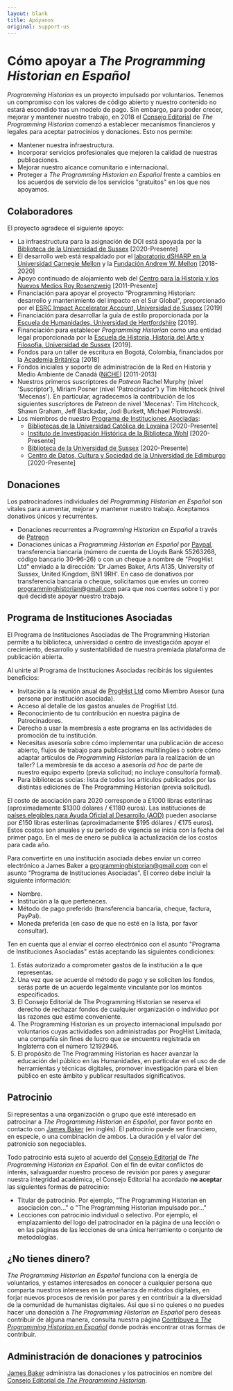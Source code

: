 ```yaml
---
layout: blank
title: Apóyanos
original: support-us
---
```


# Cómo apoyar a _The Programming Historian en Español_

*Programming Historian* es un proyecto impulsado por voluntarios. Tenemos un compromiso con los valores de código abierto y nuestro contenido no estará escondido tras un modelo de pago. Sin embargo, para poder crecer, mejorar y mantener nuestro trabajo, en 2018 el [Consejo Editorial](/es/equipo-de-proyecto) de *The Programming Historian* comenzó a establecer mecanismos financieros y legales para aceptar patrocinios y donaciones. Esto nos permite:

- Mantener nuestra infraestructura.
- Incorporar servicios profesionales que mejoren la calidad de nuestras publicaciones.
- Mejorar nuestro alcance comunitario e internacional.
- Proteger a *The Programming Historian en Español* frente a cambios en los acuerdos de servicio de los servicios "gratuitos" en los que nos apoyamos.

## Colaboradores
El proyecto agradece el siguiente apoyo:

- La infraestructura para la asignación de DOI está apoyada por la [Biblioteca de la Universidad de Sussex](https://www.sussex.ac.uk/library/) [2020-Presente]
- El desarrollo web está respaldado por el [laboratorio dSHARP en la Universidad Carnegie Mellon](http://dsharp.library.cmu.edu) y la [Fundación Andrew W. Mellon](https://mellon.org) [2018-2020]
- Apoyo continuado de alojamiento web del [Centro para la Historia y los Nuevos Medios Roy Rosenzweig](http://chnm.gmu.edu/) [2011-Presente]
- Financiación para apoyar el proyecto "Programming Historian: desarrollo y mantenimiento del impacto en el Sur Global", proporcionado por el [ESRC Impact Accelerator Account, Universidad de Sussex](http://www.sussex.ac.uk/staff/research/rqi/rqi_information_and_support/rqi_impact_funding/if-esrciaa/) [2019]
- Financiación para desarrollar la guía de estilo proporcionada por la [Escuela de Humanidades, Universidad de Hertfordshire](https://www.herts.ac.uk/study/schools-of-study/humanities) [2019].
- Financiación para establecer <em>Programming Historian</em> como una entidad legal proporcionada por la [Escuela de Historia, Historia del Arte y Filosofia, Universidad de Sussex](http://www.sussex.ac.uk/hahp/) [2019].
- Fondos para un taller de escritura en Bogotá, Colombia, financiados por la [Academia Británica](https://www.thebritishacademy.ac.uk) [2018]
- Fondos iniciales y soporte de administración de la Red en Historia y Medio Ambiente de Canadá ([NiCHE](http://niche-canada.org/)) [2011-2013]
- Nuestros primeros suscriptores de *Patreon* Rachel Murphy (nivel 'Suscriptor'), Miriam Posner (nivel 'Patrocinador') y Tim Hitchcock (nivel 'Mecenas'). En particular, agradecemos la contribución de los siguientes suscriptores de Patreon de nivel 'Mecenas': Tim Hitchcock, Shawn Graham, Jeff Blackadar, Jodi Burkett, Michael Piotrowski.
- Los miembros de nuestro [Programa de Instituciones Asociadas](es/apoyanos#programa-de-instituciones-asociadas):
  - [Bibliotecas de la Universidad Católica de Lovaina](https://bib.kuleuven.be/) [2020-Presente]
  - [Instituto de Investigación Histórica de la Biblioteca Wohl](https://www.history.ac.uk/library) [2020-Presente]
  - [Biblioteca de la Universidad de Sussex](https://www.sussex.ac.uk/library/) [2020-Presente]
  - [Centro de Datos, Cultura y Sociedad de la Universidad de Edimburgo](https://www.cdcs.ed.ac.uk/) [2020-Presente]

## Donaciones
Los patrocinadores individuales del _Programming Historian en Español_ son vitales para aumentar, mejorar y mantener nuestro trabajo. Aceptamos donativos únicos y recurrentes.  

- Donaciones recurrentes a _Programming Historian en Español_ a través de [Patreon](https://www.patreon.com/theprogramminghistorian)
- Donaciones únicas a _Programming Historian en Español_ por [Paypal](https://www.paypal.com/cgi-bin/webscr?cmd=_s-xclick&hosted_button_id=7BGHUZRVS4LYL&source=url), transferencia bancaria (número de cuenta de Lloyds Bank 55263268, código bancario 30-96-26) o con un cheque a nombre de "ProgHist Ltd" enviado a la dirección: 'Dr James Baker, Arts A135, University of Sussex, United Kingdom, BN1 9RH'. En caso de donativos por transferencia bancaria o cheque, solicitamos que envíes un correo <a href="mailto:programminghistorian@gmail.com">programminghistorian@gmail.com</a> para que nos cuentes sobre ti y por qué decidiste apoyar nuestro trabajo.

## Programa de Instituciones Asociadas

El Programa de Instituciones Asociadas de The Programming Historian permite a tu biblioteca, universidad o centro de investigación apoyar el crecimiento, desarrollo y sustentabilidad de nuestra premiada plataforma de publicación abierta.

Al unirte al Programa de Instituciones Asociadas recibirás los siguientes beneficios:

- Invitación a la reunión anual de [ProgHist Ltd](https://beta.companieshouse.gov.uk/company/12192946) como Miembro Asesor (una persona por institución asociada).
- Acceso al detalle de los gastos anuales de ProgHist Ltd.
- Reconocimiento de tu contribución en nuestra página de Patrocinadores.
- Derecho a usar la membresía a este programa en las actividades de promoción de tu institución.
- Necesitas asesoría sobre cómo implementar una publicación de acceso abierto, flujos de trabajo para publicaciones multilingües o sobre cómo adaptar artículos de _Programming Historian_ para la realización de un taller? La membresía te da acceso a asesoría _ad hoc_ de parte de nuestro equipo experto (previa solicitud; no incluye consultoría formal).
- Para bibliotecas socias: lista de todos los artículos publicados por las distintas ediciones de The Programming Historian (previa solicitud).

El costo de asociación para 2020 corresponde a £1000 libras esterlinas (aproximadamente $1300 dólares / €1180 euros). Las instituciones de [países elegibles para Ayuda Oficial al Desarrollo (AOD)](https://www.oecd.org/dac/financing-sustainable-development/development-finance-standards/DAC_List_ODA_Recipients2018to2020_flows_En.pdf) pueden asociarse por £150 libras esterlinas (aproximadamente $195 dólares / €175 euros). Estos costos son anuales y su período de vigencia se inicia con la fecha del primer pago. En el mes de enero se publica la actualización de los costos para cada año.

Para convertirte en una institución asociada debes enviar un correo electrónico a James Baker a <a href="mailto:programminghistorian@gmail.com">programminghistorian@gmail.com</a> con el asunto "Programa de Instituciones Asociadas". El correo debe incluir la siguiente información:

- Nombre.
- Institución a la que perteneces.
- Método de pago preferido (transferencia bancaria, cheque, factura, PayPal).
- Moneda preferida (en caso de que no esté en la lista, por favor consultar).

Ten en cuenta que al enviar el correo electrónico con el asunto "Programa de Instituciones Asociadas" estás aceptando las siguientes condiciones:

1. Estás autorizado a comprometer gastos de la institución a la que representas.
2. Una vez que se acuerde el método de pago y se soliciten los fondos, serás parte de un acuerdo legalmente vinculante por los montos especificados.
3. El Consejo Editorial de The Programming Historian se reserva el derecho de rechazar fondos de cualquier organización o individuo por las razones que estime conveniente.
4. The Programming Historian es un proyecto internacional impulsado por voluntarios cuyas actividades son administradas por ProgHist Limitada, una compañía sin fines de lucro que se encuentra registrada en Inglaterra con el número 12192946.
5. El propósito de The Programming Historian es hacer avanzar la educación del público en las Humanidades, en particular en el uso de de herramientas y técnicas digitales, promover investigación para el bien público en este ámbito y publicar resultados significativos.


## Patrocinio
Si representas a una organización o grupo que esté interesado en patrocinar a *The Programming Historian en Español*, por favor ponte en contacto con [James Baker](https://github.com/drjwbaker) (en inglés). El patrocinio puede ser financiero, en especie, o una combinación de ambos. La duración y el valor del patronicio son negociables.

Todo patrocinio está sujeto al acuerdo del [Consejo Editorial](/es/equipo-de-proyecto) de *The Programming Historian en Español*. Con el fin de evitar conflictos de interés, salvaguardar nuestro proceso de revisión por pares y asegurar nuestra integridad académica, el Consejo Editorial ha acordado **no aceptar** las siguientes formas de patrocinio:

- Titular de patrocinio. Por ejemplo, "The Programming Historian en asociación con..." o "The Programming Historian impulsado por..."
- Lecciones con patrocinio individual o selectivo. Por ejemplo, el emplazamiento del logo del patrocinador en la página de una lección o en las páginas de las lecciones de una única herramiento o conjunto de metodologías.

## ¿No tienes dinero?
*The Programming Historian en Español* funciona con la energía de voluntarios, y estamos interesados en conocer a cualquier persona que comparta nuestros intereses en la enseñanza de métodos digitales, en forjar nuevos procesos de revisión por pares y en contribuir a la diversidad de la comunidad de humanistas digitales. Así que si no quieres o no puedes hacer una donación a *The Programming Historian en Español* pero deseas contribuir de alguna manera, consulta nuestra página [Contribuye a *The Programming Historian en Español*](/es/contribuciones) donde podrás encontrar otras formas de contribuir.

## Administración de donaciones y patrocinios
[James Baker](https://github.com/drjwbaker) administra las donaciones y los patrocinios en nombre del [Consejo Editorial de *The Programming Historian*](/es/equipo-de-proyecto).
